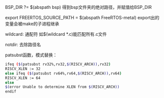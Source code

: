 BSP_DIR ?= $(abspath bsp)
得到bsp文件夹的绝对路径，并赋值给BSP_DIR

export FREERTOS_SOURCE_PATH = $(abspath FreeRTOS-metal)
export出的变量会被make的子进程继承

wildcard: 通配符
如$(wildcard *.c)能匹配所有.c文件

notdir: 去除路径名

patsubst函数，模式替换：
```bash
ifeq ($(patsubst rv32%,rv32,$(RISCV_ARCH)),rv32)
RISCV_XLEN := 32
else ifeq ($(patsubst rv64%,rv64,$(RISCV_ARCH)),rv64)
RISCV_XLEN := 64
else
$(error Unable to determine XLEN from $(RISCV_ARCH))
endif
```

